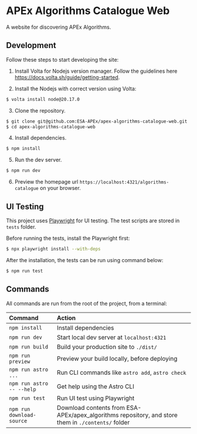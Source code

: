 # APEx Algorithms Catalogue Web

A website for discovering APEx Algorithms.

## Development

Follow these steps to start developing the site:

1. Install Volta for Nodejs version manager. Follow the guidelines here https://docs.volta.sh/guide/getting-started.

2. Install the Nodejs with correct version using Volta:

```sh
$ volta install node@20.17.0
```

3. Clone the repository.

```sh
$ git clone git@github.com:ESA-APEx/apex-algorithms-catalogue-web.git
$ cd apex-algorithms-catalogue-web
```

4. Install dependencies.

```sh
$ npm install
```

5. Run the dev server.

```sh
$ npm run dev
```

6. Preview the homepage url `https://localhost:4321/algorithms-catalogue` on your browser.

## UI Testing

This project uses [Playwright](https://playwright.dev/) for UI testing. The test scripts are stored in `tests` folder. 

Before running the tests, install the Playwright first:

```sh
$ npx playwright install --with-deps
```

After the installation, the tests can be run using command below:

```sh
$ npm run test
```

## Commands

All commands are run from the root of the project, from a terminal:

| Command                   | Action                                                                                             |
| :------------------------ | :------------------------------------------------------------------------------------------------- |
| `npm install`             | Install dependencies                                                                               |
| `npm run dev`             | Start local dev server at `localhost:4321`                                                         |
| `npm run build`           | Build your production site to `./dist/`                                                            |
| `npm run preview`         | Preview your build locally, before deploying                                                       |
| `npm run astro ...`       | Run CLI commands like `astro add`, `astro check`                                                   |
| `npm run astro -- --help` | Get help using the Astro CLI                                                                       |
| `npm run test`            | Run UI test using Playwright                                                                       |
| `npm run download-source` | Download contents from ESA-APEx/apex_algorithms repository, and store them in `./contents/` folder |